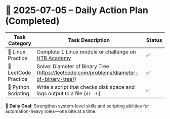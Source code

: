 # 📌 2025-07-05 – Daily Action Plan (Completed)

| Task Category         | Task Description                                                                                      | Status |
|----------------------|---------------------------------------------------------------------------------------------------------|--------|
| 🐧 Linux Practice      | Complete 1 Linux module or challenge on [HTB Academy](https://academy.hackthebox.com/)                 | ✅      |
| 🧠 LeetCode Practice   | Solve: Diameter of Binary Tree (https://leetcode.com/problems/diameter-of-binary-tree/)               | ✅      |
| 🐍 Python Scripting    | Write a script that checks disk space and logs output to a file (`df -h`)                              | ✅      |

🎯 **Daily Goal**: Strengthen system-level skills and scripting abilities for automation-heavy roles—one bite at a time.
